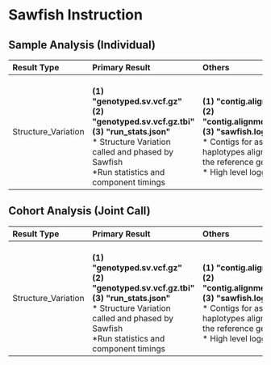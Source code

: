 # Sawfish Instruction
## Sample Analysis (Individual)
| Result Type | Primary Result | Others |
| :--  | :--      | :--   |
| Structure_Variation | <br>**(1) "genotyped.sv.vcf.gz"** <br>**(2) "genotyped.sv.vcf.gz.tbi"** <br>**(3) "run_stats.json"** <br>* Structure Variation called and phased by Sawfish <br>*Run statistics and component timings | **<br>(1) "contig.alignment.bam" <br>(2) "contig.alignment.bam.csi"** <br>**(3) "sawfish.log"** <br>* Contigs for assembled SV haplotypes aligned back to the reference genome <br>* High level logging output|

## Cohort Analysis (Joint Call)
| Result Type | Primary Result | Others |
| :--  | :--      | :--   |
| Structure_Variation | <br>**(1) "genotyped.sv.vcf.gz"** <br>**(2) "genotyped.sv.vcf.gz.tbi"** <br>**(3) "run_stats.json"** <br>* Structure Variation called and phased by Sawfish <br>*Run statistics and component timings | **<br>(1) "contig.alignment.bam" <br>(2) "contig.alignment.bam.csi"** <br>**(3) "sawfish.log"** <br>* Contigs for assembled SV haplotypes aligned back to the reference genome <br>* High level logging output|

